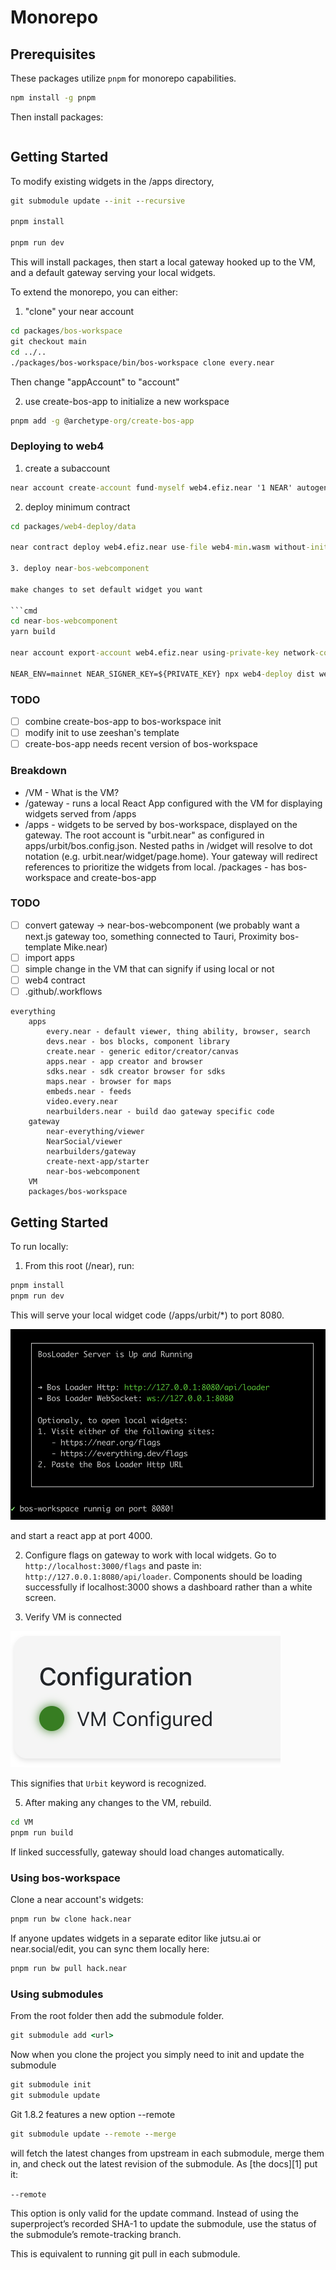 # Monorepo

## Prerequisites

These packages utilize `pnpm` for monorepo capabilities.

```cmd
npm install -g pnpm
```

Then install packages:

```

```

## Getting Started

To modify existing widgets in the /apps directory,

```cmd
git submodule update --init --recursive

pnpm install

pnpm run dev
```

This will install packages, then start a local gateway hooked up to the VM, and a default gateway serving your local widgets.

To extend the monorepo, you can either:

1. "clone" your near account

```cmd
cd packages/bos-workspace
git checkout main
cd ../..
./packages/bos-workspace/bin/bos-workspace clone every.near
```

Then change "appAccount" to "account"

2. use create-bos-app to initialize a new workspace

```cmd
pnpm add -g @archetype-org/create-bos-app
```


### Deploying to web4

1. create a subaccount

```cmd
near account create-account fund-myself web4.efiz.near '1 NEAR' autogenerate-new-keypair save-to-keychain sign-as efiz.near network-config mainnet sign-with-keychain send
```

2. deploy minimum contract

```cmd
cd packages/web4-deploy/data

near contract deploy web4.efiz.near use-file web4-min.wasm without-init-call network-config mainnet sign-with-keychain send

3. deploy near-bos-webcomponent

make changes to set default widget you want

```cmd
cd near-bos-webcomponent
yarn build

near account export-account web4.efiz.near using-private-key network-config mainnet

NEAR_ENV=mainnet NEAR_SIGNER_KEY=${PRIVATE_KEY} npx web4-deploy dist web4.efiz.near --nearfs
```



### TODO
-[ ] combine create-bos-app to bos-workspace init
-[ ] modify init to use zeeshan's template
-[ ] create-bos-app needs recent version of bos-workspace

### Breakdown

- /VM - What is the VM?
- /gateway - runs a local React App configured with the VM for displaying widgets served from /apps
- /apps - widgets to be served by bos-workspace, displayed on the gateway. The root account is "urbit.near" as configured in apps/urbit/bos.config.json. Nested paths in /widget will resolve to dot notation (e.g. urbit.near/widget/page.home). Your gateway will redirect references to prioritize the widgets from local.
/packages - has bos-workspace and create-bos-app

### TODO

- [ ] convert gateway -> near-bos-webcomponent (we probably want a next.js gateway too, something connected to Tauri, Proximity bos-template Mike.near)
- [ ] import apps
- [ ] simple change in the VM that can signify if using local or not
- [ ] web4 contract
- [ ] .github/.workflows

```
everything
    apps
        every.near - default viewer, thing ability, browser, search
        devs.near - bos blocks, component library
        create.near - generic editor/creator/canvas
        apps.near - app creator and browser
        sdks.near - sdk creator browser for sdks
        maps.near - browser for maps
        embeds.near - feeds
        video.every.near
        nearbuilders.near - build dao gateway specific code
    gateway
        near-everything/viewer
        NearSocial/viewer
        nearbuilders/gateway
        create-next-app/starter
        near-bos-webcomponent 
    VM
    packages/bos-workspace
```

## Getting Started

To run locally:

1. From this root (/near), run:
```cmd
pnpm install
pnpm run dev
```

This will serve your local widget code (/apps/urbit/*) to port 8080.

![bos-workspace](./assets/bos-workspace.png)

and start a react app at port 4000.

2. Configure flags on gateway to work with local widgets. Go to `http://localhost:3000/flags` and paste in: `http://127.0.0.1:8080/api/loader`. Components should be loading successfully if localhost:3000 shows a dashboard rather than a white screen.


3. Verify VM is connected

![vm-configured](./assets/vm-configured.png)

This signifies that `Urbit` keyword is recognized.

5. After making any changes to the VM, rebuild.

```cmd
cd VM
pnpm run build
```

If linked successfully, gateway should load changes automatically.

### Using bos-workspace

Clone a near account's widgets:

```cmd
pnpm run bw clone hack.near
```

If anyone updates widgets in a separate editor like jutsu.ai or near.social/edit, you can sync them locally here:

```cmd
pnpm run bw pull hack.near
```


### Using submodules

From the root folder then add the submodule folder.

```cmd
git submodule add <url>
```

Now when you clone the project you simply need to init and update the submodule

```cmd
git submodule init
git submodule update
```

Git 1.8.2 features a new option --remote

```cmd
git submodule update --remote --merge
```

will fetch the latest changes from upstream in each submodule, merge them in, and check out the latest revision of the submodule. As [the docs][1] put it:

`--remote`

This option is only valid for the update command. Instead of using the superproject’s recorded SHA-1 to update the submodule, use the status of the submodule’s remote-tracking branch.

This is equivalent to running git pull in each submodule.
